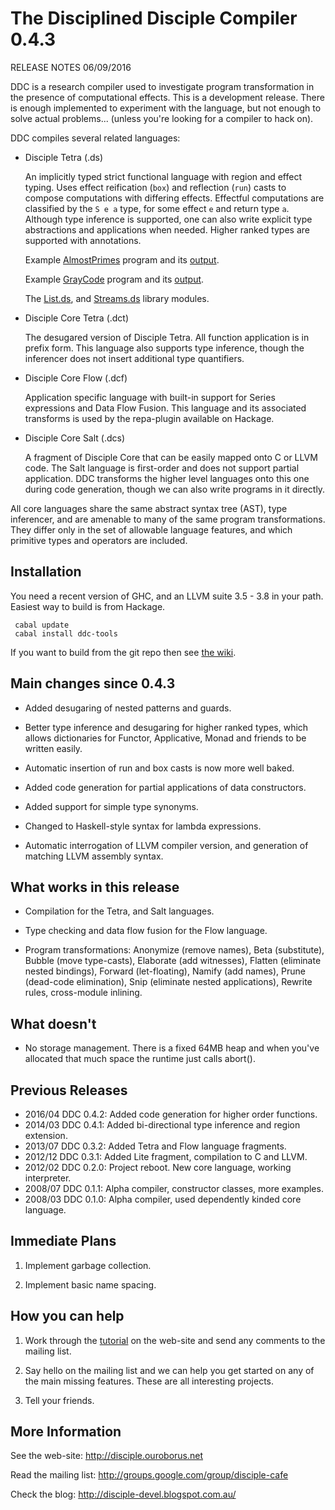 # The Disciplined Disciple Compiler 0.4.3
 
RELEASE NOTES 06/09/2016

DDC is a research compiler used to investigate program transformation in the 
presence of computational effects. This is a development release. There is
enough implemented to experiment with the language, but not enough to solve
actual problems...        (unless you're looking for a compiler to hack on).

DDC compiles several related languages:

* Disciple Tetra (.ds)

   An implicitly typed strict functional language with region and effect
   typing. Uses effect reification (`box`) and reflection (`run`) casts to
   compose computations with differing effects. Effectful computations are
   classified by the `S e a` type, for some effect `e` and return type `a`.
   Although type inference is supported, one can also write explicit type
   abstractions and applications when needed. Higher ranked types are
   supported with annotations.

   Example 
     [AlmostPrimes](https://github.com/DDCSF/ddc/blob/master/demo/source/tetra/80-Rosetta/AlmostPrime/Main.ds)
     program and its 
     [output](https://github.com/DDCSF/ddc/blob/master/demo/source/tetra/80-Rosetta/AlmostPrime/Main.stdout.check).
     
     Example 
     [GrayCode](https://github.com/DDCSF/ddc/blob/master/demo/source/tetra/80-Rosetta/GrayCode/Main.ds)
     program and its 
     [output](https://github.com/DDCSF/ddc/blob/master/demo/source/tetra/80-Rosetta/GrayCode/Main.stdout.check).
     
     The [List.ds](https://github.com/DDCSF/ddc/blob/master/packages/ddc-code/tetra/base/Data/List.ds),
      and [Streams.ds](https://github.com/DDCSF/ddc/blob/master/packages/ddc-code/tetra/base/Data/Stream.ds)
     library modules.

* Disciple Core Tetra (.dct)

   The desugared version of Disciple Tetra. All function application is in
   prefix form. This language also supports type inference, though the
   inferencer does not insert additional type quantifiers. 

* Disciple Core Flow (.dcf)

   Application specific language with built-in support for Series expressions
   and Data Flow Fusion. This language and its associated transforms is used by
   the repa-plugin available on Hackage.

* Disciple Core Salt (.dcs)

   A fragment of Disciple Core that can be easily mapped onto C or LLVM code.
   The Salt language is first-order and does not support partial application.
   DDC transforms the higher level languages onto this one during code
   generation, though we can also write programs in it directly.

All core languages share the same abstract syntax tree (AST), type inferencer,
and are amenable to many of the same program transformations. They differ only
in the set of allowable language features, and which primitive types and
operators are included.

## Installation

You need a recent version of GHC, and an LLVM suite 3.5 - 3.8 in your path. Easiest way to build is from Hackage.

```
 cabal update
 cabal install ddc-tools
```

If you want to build from the git repo then see [the wiki](http://disciple.ouroborus.net).


## Main changes since 0.4.3

* Added desugaring of nested patterns and guards.

* Better type inference and desugaring for higher ranked types,  which allows dictionaries for Functor, Applicative, Monad and friends to be written easily.

* Automatic insertion of run and box casts is now more well baked.

* Added code generation for partial applications of data constructors.

* Added support for simple type synonyms.

* Changed to Haskell-style syntax for lambda expressions.

* Automatic interrogation of LLVM compiler version, and generation
  of matching LLVM assembly syntax.


## What works in this release

* Compilation for the Tetra, and Salt languages.

* Type checking and data flow fusion for the Flow language.

* Program transformations: Anonymize (remove names), Beta (substitute), 
  Bubble (move type-casts), Elaborate (add witnesses), Flatten (eliminate
  nested bindings), Forward (let-floating), Namify (add names), Prune
  (dead-code elimination), Snip (eliminate nested applications), Rewrite
  rules, cross-module inlining.


## What doesn't

* No storage management.
  There is a fixed 64MB heap and when you've allocated that much space the
  runtime just calls abort().


## Previous Releases

* 2016/04 DDC 0.4.2: Added code generation for higher order functions.
* 2014/03 DDC 0.4.1: Added bi-directional type inference and region extension.
* 2013/07 DDC 0.3.2: Added Tetra and Flow language fragments.
* 2012/12 DDC 0.3.1: Added Lite fragment, compilation to C and LLVM.
* 2012/02 DDC 0.2.0: Project reboot. New core language, working interpreter.
* 2008/07 DDC 0.1.1: Alpha compiler, constructor classes, more examples.
* 2008/03 DDC 0.1.0: Alpha compiler, used dependently kinded core language.


## Immediate Plans

1. Implement garbage collection.

2. Implement basic name spacing.


## How you can help

1. Work through the [tutorial](http://disciple.ouroborus.net/wiki/Tutorial) on the web-site and send any comments to the   mailing list. 
2. Say hello on the mailing list and we can help you get started on any of
   the main missing features. These are all interesting projects.

3. Tell your friends.


## More Information

See the web-site:        http://disciple.ouroborus.net
 
Read the mailing list:   http://groups.google.com/group/disciple-cafe

Check the blog:          http://disciple-devel.blogspot.com.au/
 
 
